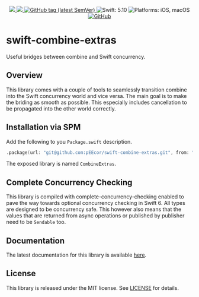 <p align="center">
    <a href="https://github.com/pEEcor/swift-combine-extras/actions/workflows/ci.yml">
        <img src="https://github.com/pEEcor/swift-combine-extras/actions/workflows/ci.yml/badge.svg?branch=main"
    </a>
    <a href="https://codecov.io/gh/pEEcor/swift-combine-extras" > 
    <img src="https://codecov.io/gh/pEEcor/swift-combine-extras/graph/badge.svg?token=3MBI7HAVN5"/> 
    </a>
    <a href="https://github.com/pEEcor/swift-combine-extras/tags">
        <img alt="GitHub tag (latest SemVer)"
             src="https://img.shields.io/github/v/tag/pEEcor/swift-combine-extras?label=version">
    </a>
    <img src="https://img.shields.io/badge/Swift-5.10-red"
         alt="Swift: 5.10">
    <img src="https://img.shields.io/badge/Platforms-iOS%20%7C%20macOS-red"
        alt="Platforms: iOS, macOS">
    <a href="https://github.com/pEEcor/swiftui-pager/blob/main/LICENSE">
        <img alt="GitHub" 
             src="https://img.shields.io/github/license/pEEcor/swiftui-pager">
    </a>
</p>

# swift-combine-extras

Useful bridges between combine and Swift concurrency.

## Overview

This library comes with a couple of tools to seamlessly transition combine into the Swift
concurrency world and vice versa. The main goal is to make the briding as smooth as possible. This
especially includes cancellation to be propagated into the other world correctly.

## Installation via SPM

Add the following to you `Package.swift` description.

```Swift
.package(url: "git@github.com:pEEcor/swift-combine-extras.git", from: "0.2.3")
```

The exposed library is named `CombineExtras`.

## Complete Concurrency Checking

This library is compiled with complete-concurrency-checking enabled to pave the way towards
optional concurrency checking in Swift 6. All types are designed to be concurrency safe. This
however also means that the values that are returned from async operations or published by publisher
need to be `Sendable` too.

## Documentation

The latest documentation for this library is available [here][documentation].

## License

This library is released under the MIT license. See [LICENSE](LICENSE) for details.

[documentation]: https://peecor.github.io/swift-combine-extras/main/documentation/combineextras/
